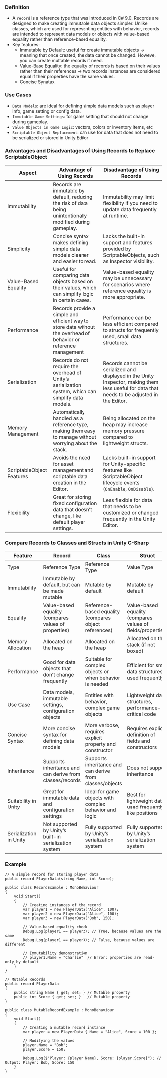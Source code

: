 ### Definition
- A `record` is a reference type that was introduced in C# 9.0. Records are designed to make creating immutable data objects simpler. Unlike classes, which are used for representing entities with behavior, records are intended to represent data models or objects with value-based equality rather than reference-based equality.
- Key features:
	- Immutable by Default: useful for create immutable objects -> meaning that once created, the data cannot be changed. Howeve, you can create multable records if need.
	- Value-Base Equality: the equality of records is based on their values rather than their references -> two records instances are considered equal if their properties have the same values.
	- Concise Synatax
### Use Cases
- `Data Models`: are ideal for defining simple data models such as player info, game setting or config data.
- `Immutable Game Settings`: for game setting that should not change during gameplay.
- `Value Objects in Game Logic`: vectors, colors or inventory items, etc
- `Scriptable Object Replacement`: can use for data that does not need to be serialized or stored in Unity Editor

### Advantages and Disadvantages of Using Records to Replace ScriptableObject

| Aspect                    | Advantage of Using Records                                                                                         | Disadvantage of Using Records                                                                                                                |
| ------------------------- | ------------------------------------------------------------------------------------------------------------------ | -------------------------------------------------------------------------------------------------------------------------------------------- |
| Immutability              | Records are immutable by default, reducing the risk of data being unintentionally modified during gameplay.        | Immutability may limit flexibility if you need to update data frequently at runtime.                                                         |
| Simplicity                | Concise syntax makes defining simple data models cleaner and easier to read.                                       | Lacks the built-in support and features provided by ScriptableObjects, such as Inspector visibility.                                         |
| Value-Based Equality      | Useful for comparing data objects based on their values, which can simplify logic in certain cases.                | Value-based equality may be unnecessary for scenarios where reference equality is more appropriate.                                          |
| Performance               | Records provide a simple and efficient way to store data without the overhead of behavior or reference management. | Performance can be less efficient compared to structs for frequently used, small data structures.                                            |
| Serialization             | Records do not require the overhead of Unity’s serialization system, which can simplify data models.               | Records cannot be serialized and displayed in the Unity Inspector, making them less useful for data that needs to be adjusted in the Editor. |
| Memory Management         | Automatically handled as a reference type, making them easy to manage without worrying about the stack.            | Being allocated on the heap may increase memory pressure compared to lightweight structs.                                                    |
| ScriptableObject Features | Avoids the need for asset management and scriptable data creation in the Editor.                                   | Lacks built-in support for Unity-specific features like ScriptableObject lifecycle events (`OnEnable`, `OnDisable`).                         |
| Flexibility               | Great for storing fixed configuration data that doesn’t change, like default player settings.                      | Less flexible for data that needs to be customized or changed frequently in the Unity Editor.                                                |

### Compare Records to Classes and Structs in Unity C-Sharp

| Feature                | Record                                                   | Class                                                    | Struct                                                      |
| ---------------------- | -------------------------------------------------------- | -------------------------------------------------------- | ----------------------------------------------------------- |
| Type                   | Reference Type                                           | Reference Type                                           | Value Type                                                  |
| Immutability           | Immutable by default, but can be made mutable            | Mutable by default                                       | Mutable by default                                          |
| Equality               | Value-based equality (compares values of properties)     | Reference-based equality (compares object references)    | Value-based equality (compares values of fields/properties) |
| Memory Allocation      | Allocated on the heap                                    | Allocated on the heap                                    | Allocated on the stack (if not boxed)                       |
| Performance            | Good for data objects that don’t change frequently       | Suitable for complex objects or when behavior is needed  | Efficient for small data structures used frequently         |
| Use Case               | Data models, immutable settings, configuration objects   | Entities with behavior, complex game objects             | Lightweight data structures, performance-critical code      |
| Concise Syntax         | More concise syntax for defining data models             | More verbose, requires explicit property and constructor | Requires explicit definition of fields and constructors     |
| Inheritance            | Supports inheritance and can derive from classes/records | Supports inheritance and can derive from classes/objects | Does not support inheritance                                |
| Suitability in Unity   | Great for immutable data and configuration settings      | Ideal for game objects with complex behavior and logic   | Best for lightweight data used frequently, like positions   |
| Serialization in Unity | Not supported by Unity’s built-in serialization system   | Fully supported by Unity’s serialization system          | Fully supported by Unity’s serialization system             |

### Example
```
// A simple record for storing player data
public record PlayerData(string Name, int Score);

public class RecordExample : MonoBehaviour
{
    void Start()
    {
        // Creating instances of the record
        var player1 = new PlayerData("Alice", 100);
        var player2 = new PlayerData("Alice", 100);
        var player3 = new PlayerData("Bob", 150);

        // Value-based equality check
        Debug.Log(player1 == player2); // True, because values are the same
        Debug.Log(player1 == player3); // False, because values are different

        // Immutability demonstration
        // player1.Name = "Charlie"; // Error: properties are read-only by default
    }
}
```

```
// Mutable Records
public record PlayerData
{
    public string Name { get; set; } // Mutable property
    public int Score { get; set; }   // Mutable property
}

public class MutableRecordExample : MonoBehaviour
{
    void Start()
    {
        // Creating a mutable record instance
        var player = new PlayerData { Name = "Alice", Score = 100 };

        // Modifying the values
        player.Name = "Bob";
        player.Score = 150;

        Debug.Log($"Player: {player.Name}, Score: {player.Score}"); // Output: Player: Bob, Score: 150
    }
}
```